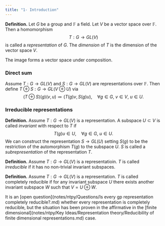 ```yaml
---
title: "1- Introduction"
---
```


**Definition.** Let $G$ be a group and $\mathbb{F}$ a field. Let $V$ be a vector space over $\mathbb{F}$. Then a homomorphism
$$
T:G\longrightarrow GL(V)
$$
is called a _representation_ of $G$. The _dimension_ of $T$ is the dimension of the vector space $V$.

The image forms a vector space under composition.

### Direct sum
Assume $T:G\to GL(V)$ and $S:G\to GL(V)$ are representations over $\mathbb{F}$. Then define $T\oplus S:G\to GL(V\oplus U)$ via
$$
(T\oplus S)(g)(v,u)\coloneqq (T(g)v,S(g)u),\quad\forall g\in G,\ v\in V,\ u\in U.
$$

### Irreducible representations
**Definition.** Assume $T:G\to GL(V)$ is a representation. A subspace $U\subset V$ is called _invariant_ with respect to $T$ if 
$$
T(g)u\in U,\quad \forall g\in G,\ u\in U.
$$
We can construct the representation $S\to GL(U)$ setting $S(g)$ to be the restriction of the automorphism $T(g)$ to the subspace $U$. $S$ is called a _subrepresentation_ of the representation $T$.

**Definition.** Assume $T:G\to GL(V)$ is a representatioin. $T$ is called _irreducible_ if it has no non-trivial invariant subspaces.

**Definition.** Assume $T:G\to GL(V)$ is a representation. $T$ is called completely reducible if for any invariant subspace $U$ there exists another invariant subspace $W$ such that $V=U\oplus W$.

It is an [open question](notes/ntpy/Questions/Is every gp representation completely reducible?.md) whether every representation is completely reducible, but the situation has been proven in the affirmative in the [finite dimensional](notes/ntpy/Key Ideas/Representation theory/Reducibility of finite dimensional representations.md) case.